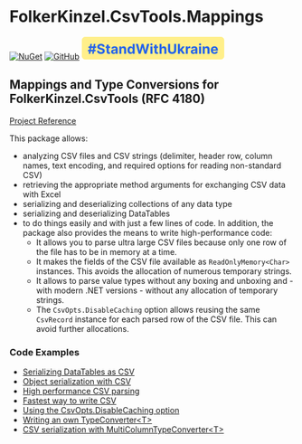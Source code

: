 # FolkerKinzel.CsvTools.Mappings
[![NuGet](https://img.shields.io/nuget/v/FolkerKinzel.CsvTools.Mappings)](https://www.nuget.org/packages/FolkerKinzel.CsvTools.Mappings/)
[![GitHub](https://img.shields.io/github/license/FolkerKinzel/CsvTools.Mappings)](https://github.com/FolkerKinzel/CsvTools.Mappings/blob/master/LICENSE)
[![Stand With Ukraine](https://raw.githubusercontent.com/vshymanskyy/StandWithUkraine/main/badges/StandWithUkraine.svg)](https://stand-with-ukraine.pp.ua)

## Mappings and Type Conversions for FolkerKinzel.CsvTools (RFC 4180)
[Project Reference](https://folkerkinzel.github.io/CsvTools.Mappings/reference/)

This package allows:
- analyzing CSV files and CSV strings (delimiter, header row, column names, text encoding, and required options for reading non-standard CSV)
- retrieving the appropriate method arguments for exchanging CSV data with Excel
- serializing and deserializing collections of any data type 
- serializing and deserializing DataTables
- to do things easily and with just a few lines of code. In addition, the package also provides the means to write high-performance code:
	- It allows you to parse ultra large CSV files because only one row of the file has to be in memory at a time.
	- It makes the fields of the CSV file available as `ReadOnlyMemory<Char>` instances. This avoids the allocation of numerous temporary strings.
	- It allows to parse value types without any boxing and unboxing and - with modern .NET versions - without any allocation of temporary strings.
	- The `CsvOpts.DisableCaching` option allows reusing the same `CsvRecord` instance for each parsed row of the CSV file. This can avoid further allocations.

### Code Examples
- [Serializing DataTables as CSV](https://github.com/FolkerKinzel/CsvTools.Mappings/blob/master/src/Examples/DataTableExample.cs)
- [Object serialization with CSV](https://github.com/FolkerKinzel/CsvTools.Mappings/blob/master/src/Examples/ObjectSerializationExample.cs)
- [High performance CSV parsing](https://github.com/FolkerKinzel/CsvTools.Mappings/blob/master/src/Benchmarks/CalculationReader_Performance.cs)
- [Fastest way to write CSV](https://github.com/FolkerKinzel/CsvTools.Mappings/blob/master/src/Benchmarks/CalculationWriter_Performance.cs)
- [Using the CsvOpts.DisableCaching option](https://github.com/FolkerKinzel/CsvTools/blob/master/src/Examples/DisableCachingExample.cs)
- [Writing an own TypeConverter&lt;T&gt;](https://github.com/FolkerKinzel/CsvTools.Mappings/blob/master/src/Examples/Int128Converter.cs)
- [CSV serialization with MultiColumnTypeConverter&lt;T&gt;](https://github.com/FolkerKinzel/CsvTools.Mappings/blob/master/src/Examples/MultiColumnConverterExample.cs)
